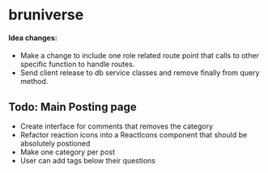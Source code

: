 # bruniverse

#### Idea changes: 
- Make a change to include one role related route point  that calls to other specific function to handle routes.
- Send client release to db service classes and remove finally from query method.


## Todo: Main Posting page
- Create interface for comments that removes the category
- Refactor reaction icons into a ReactIcons component that should be absolutely postioned
- Make one category per post
- User can add tags below their questions


